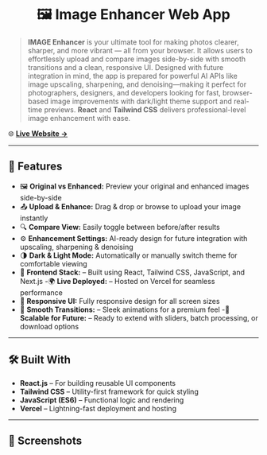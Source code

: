 <h1 align="center">🖼️ Image Enhancer Web App</h1>

> **IMAGE Enhancer** is your ultimate tool for making photos clearer, sharper, and more vibrant — all from your browser. It allows users to effortlessly upload and compare images side-by-side with smooth transitions and a clean, responsive UI. Designed with future integration in mind, the app is prepared for powerful AI APIs like image upscaling, sharpening, and denoising—making it perfect for photographers, designers, and developers looking for fast, browser-based image improvements with dark/light theme support and real-time previews. **React** and **Tailwind CSS** delivers professional-level image enhancement with ease.

🌐 [**Live Website →**]()

---

## 🚀 Features

- 🖼️ **Original vs Enhanced:** Preview your original and enhanced images side-by-side
- 📤 **Upload & Enhance:** Drag & drop or browse to upload your image instantly
- 🔍 **Compare View:** Easily toggle between before/after results
- ⚙️ **Enhancement Settings:** AI-ready design for future integration with upscaling, sharpening & denoising
- 🌗 **Dark & Light Mode:** Automatically or manually switch theme for comfortable viewing
- 🎯 **Frontend Stack:** – Built using React, Tailwind CSS, JavaScript, and Next.js
-🌍 **Live Deployed:** – Hosted on Vercel for seamless performance
- 🎨 **Responsive UI:** Fully responsive design for all screen sizes
- 🔄 **Smooth Transitions:** – Sleek animations for a premium feel
-🧠 **Scalable for Future:** – Ready to extend with sliders, batch processing, or download options

---

## 🛠️ Built With

- **React.js** – For building reusable UI components
- **Tailwind CSS** – Utility-first framework for quick styling
- **JavaScript (ES6)** – Functional logic and rendering
- **Vercel** – Lightning-fast deployment and hosting

---

## 📸 Screenshots

